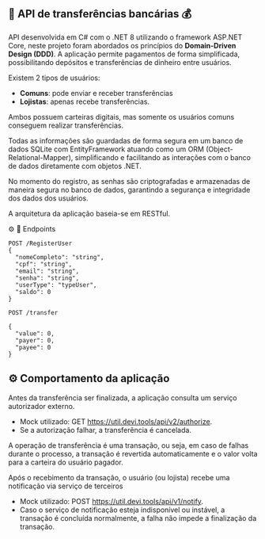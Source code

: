 ##  💸 API de transferências bancárias 💰

API desenvolvida em C# com o .NET 8 utilizando o framework ASP.NET Core, neste projeto foram abordados os princípios do **Domain-Driven Design (DDD)**.
A aplicação permite pagamentos de forma simplificada, possibilitando depósitos e transferências de dinheiro entre usuários. 

Existem 2 tipos de usuários: 
- **Comuns**: pode enviar e receber transferências
- **Lojistas**: apenas recebe transferências.

Ambos possuem carteiras digitais, mas somente os usuários comuns conseguem realizar transferências. 

Todas as informações são guardadas de forma segura em um banco de dados SQLite com EntityFramework atuando como um ORM (Object-Relational-Mapper), simplificando e facilitando as interações com o banco de dados diretamente com objetos .NET.

No momento do registro, as senhas são criptografadas e armazenadas de maneira segura no banco de dados, garantindo a segurança e integridade dos dados dos usuários.

A arquitetura da aplicação baseia-se em RESTful.

⚙️ 🔗 Endpoints

```
POST /RegisterUser
{
  "nomeCompleto": "string",
  "cpf": "string",
  "email": "string",
  "senha": "string",
  "userType": "typeUser",
  "saldo": 0
}

```

```
POST /transfer

{
  "value": 0,
  "payer": 0,
  "payee": 0
}
```

## ⚙️ Comportamento da aplicação 

Antes da transferência ser finalizada, a aplicação consulta um serviço autorizador externo.
- Mock utilizado: GET https://util.devi.tools/api/v2/authorize.
- Se a autorização falhar, a transferência é cancelada.

A operação de transferência é uma transação, ou seja, em caso de falhas durante o processo, a transação é revertida automaticamente e o valor volta para a carteira do usuário pagador.

Após o recebimento da transação, o usuário (ou lojista) recebe uma notificação via serviço de terceiros
- Mock utilizado: POST https://util.devi.tools/api/v1/notify.
- Caso o serviço de notificação esteja indisponível ou instável, a transação é concluída normalmente, a falha não impede a finalização da transação.



